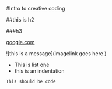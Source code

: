 #Intro to creative coding 

##this is h2

###h3

[google.com](http://google.com)

![this is a message](imagelink goes here )

* This is list one
 * this is an indentation
 
 `This should be code`
 